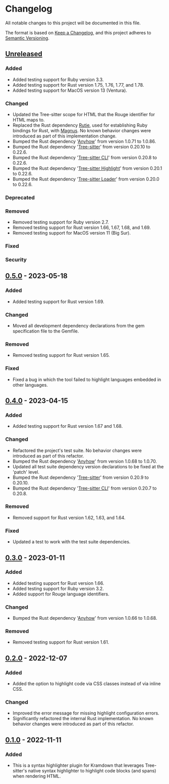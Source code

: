 # Changelog

All notable changes to this project will be documented in this file.

The format is based on [Keep a Changelog](https://keepachangelog.com/en/1.0.0),
and this project adheres to [Semantic Versioning](https://semver.org/spec/v2.0.0.html).

## [Unreleased]

### Added
<!-- For new features -->

- Added testing support for Ruby version 3.3.
- Added testing support for Rust version 1.75, 1.76, 1.77, and 1.78.
- Added testing support for MacOS version 13 (Ventura).

### Changed
<!-- For changes in existing functionality -->

- Updated the Tree-sitter scope for HTML that the Rouge identifier for HTML maps to.
- Replaced the Rust dependency [Rutie](https://github.com/danielpclark/rutie), used for
  establishing Ruby bindings for Rust, with
  [Magnus](https://github.com/matsadler/magnus). No known behavior changes were
  introduced as part of this implementation change.
- Bumped the Rust dependency '[Anyhow](https://crates.io/crates/anyhow)' from version
  1.0.71 to 1.0.86.
- Bumped the Rust dependency '[Tree-sitter](https://crates.io/crates/tree-sitter)' from
  version 0.20.10 to 0.22.6.
- Bumped the Rust dependency
  '[Tree-sitter CLI](https://crates.io/crates/tree-sitter-cli)' from version 0.20.8 to
  0.22.6.
- Bumped the Rust dependency
  '[Tree-sitter Highlight](https://crates.io/crates/tree-sitter-highlight)' from version
  0.20.1 to 0.22.6.
- Bumped the Rust dependency
  '[Tree-sitter Loader](https://crates.io/crates/tree-sitter-loader)' from version
  0.20.0 to 0.22.6.

### Deprecated
<!-- For soon-to-be removed features -->

### Removed
<!-- For now removed features -->

- Removed testing support for Ruby version 2.7.
- Removed testing support for Rust version 1.66, 1.67, 1.68, and 1.69.
- Removed testing support for MacOS version 11 (Big Sur).

### Fixed
<!-- For any bug fixes -->

### Security
<!-- In case of vulnerabilities -->

## [0.5.0] - 2023-05-18

### Added

- Added testing support for Rust version 1.69.

### Changed

- Moved all development dependency declarations from the gem specification file to the
  Gemfile.

### Removed

- Removed testing support for Rust version 1.65.

### Fixed

- Fixed a bug in which the tool failed to highlight languages embedded in other
  languages.

## [0.4.0] - 2023-04-15

### Added

- Added testing support for Rust version 1.67 and 1.68.

### Changed

- Refactored the project's test suite. No behavior changes were introduced as part of
  this refactor.
- Bumped the Rust dependency '[Anyhow](https://crates.io/crates/anyhow)' from version
  1.0.68 to 1.0.70.
- Updated all test suite dependency version declarations to be fixed at the 'patch'
  level.
- Bumped the Rust dependency '[Tree-sitter](https://crates.io/crates/tree-sitter)' from
  version 0.20.9 to 0.20.10.
- Bumped the Rust dependency
  '[Tree-sitter CLI](https://crates.io/crates/tree-sitter-cli)' from version 0.20.7 to
  0.20.8.

### Removed

- Removed support for Rust version 1.62, 1.63, and 1.64.

### Fixed

- Updated a test to work with the test suite dependencies.

## [0.3.0] - 2023-01-11

### Added

- Added testing support for Rust version 1.66.
- Added testing support for Ruby version 3.2.
- Added support for Rouge language identifiers.

### Changed

- Bumped the Rust dependency '[Anyhow](https://crates.io/crates/anyhow)' from version
  1.0.66 to 1.0.68.

### Removed

- Removed testing support for Rust version 1.61.

## [0.2.0] - 2022-12-07

### Added

- Added the option to highlight code via CSS classes instead of via inline CSS.

### Changed

- Improved the error message for missing highlight configuration errors.
- Significantly refactored the internal Rust implementation. No known behavior changes
  were introduced as part of this refactor.

## [0.1.0] - 2022-11-11

### Added

- This is a syntax highlighter plugin for Kramdown that leverages Tree-sitter's native
  syntax highlighter to highlight code blocks (and spans) when rendering HTML.

[unreleased]: https://github.com/andrewtbiehl/kramdown-syntax_tree_sitter/compare/v0.5.0...HEAD
[0.5.0]: https://github.com/andrewtbiehl/kramdown-syntax_tree_sitter/compare/v0.4.0...v0.5.0
[0.4.0]: https://github.com/andrewtbiehl/kramdown-syntax_tree_sitter/compare/v0.3.0...v0.4.0
[0.3.0]: https://github.com/andrewtbiehl/kramdown-syntax_tree_sitter/compare/v0.2.0...v0.3.0
[0.2.0]: https://github.com/andrewtbiehl/kramdown-syntax_tree_sitter/compare/v0.1.0...v0.2.0
[0.1.0]: https://github.com/andrewtbiehl/kramdown-syntax_tree_sitter/releases/tag/v0.1.0
